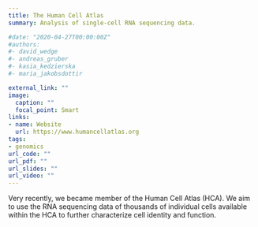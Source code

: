 ```yaml
---
title: The Human Cell Atlas
summary: Analysis of single-cell RNA sequencing data.

#date: "2020-04-27T00:00:00Z"
#authors: 
#- david_wedge
#- andreas_gruber
#- kasia_kedzierska
#- maria_jakobsdottir

external_link: ""
image:
  caption: ""
  focal_point: Smart
links:
- name: Website
  url: https://www.humancellatlas.org
tags:
- genomics
url_code: ""
url_pdf: ""
url_slides: ""
url_video: ""
---
```


Very recently, we became member of the Human Cell Atlas (HCA). We aim to use the RNA sequencing data of thousands of individual cells available within the HCA to further characterize cell identity and function.

